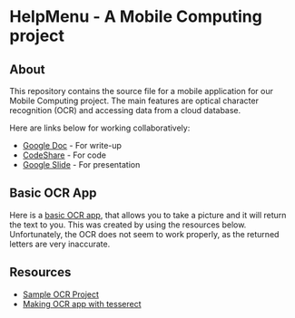 # HelpMenu - A Mobile Computing project

## About

This repository contains the source file for a mobile application for our Mobile Computing project. The main features are optical character recognition (OCR) and accessing data from a cloud database.

Here are links below for working collaboratively:
* [Google Doc](https://docs.google.com/document/d/1La6xjVjESy36MXQehjWQiXwc5NzL5sCW75fLBWc1nQA/edit?usp=sharing) - For write-up
* [CodeShare](http://codeshare.io/yY68N) - For code
* [Google Slide](https://docs.google.com/presentation/d/1vn_FBWc3WaTStfs7Aj41D0ZsQemE-G5B8xW2dnbY984/edit?usp=sharing) - For presentation

## Basic OCR App

Here is a [basic OCR app](https://drive.google.com/file/d/0Bwf1H0Z5oTjqd3BCczdHTmd5b2c/view?usp=sharing), that allows you to take a picture and it will return the text to you. This was created by using the resources below. Unfortunately, the OCR does not seem to work properly, as the returned letters are very inaccurate.

## Resources
* [Sample OCR Project](https://github.com/GautamGupta/Simple-Android-OCR)
* [Making OCR app with tesserect](http://gaut.am/making-an-ocr-android-app-using-tesseract/#comment-184181)
